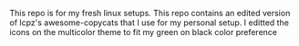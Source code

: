 This repo is for my fresh linux setups. This repo contains an edited version of lcpz's awesome-copycats that I use for my personal setup. I editted the icons on the multicolor theme to fit my green on black color preference
